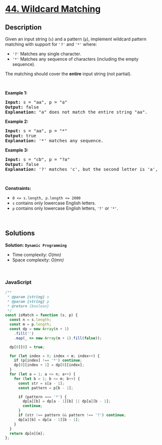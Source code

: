 # [44. Wildcard Matching](https://leetcode.com/problems/wildcard-matching)

## Description

<div class="elfjS" data-track-load="description_content"><p>Given an input string (<code>s</code>) and a pattern (<code>p</code>), implement wildcard pattern matching with support for <code>'?'</code> and <code>'*'</code> where:</p>

<ul>
	<li><code>'?'</code> Matches any single character.</li>
	<li><code>'*'</code> Matches any sequence of characters (including the empty sequence).</li>
</ul>

<p>The matching should cover the <strong>entire</strong> input string (not partial).</p>

<p>&nbsp;</p>
<p><strong class="example">Example 1:</strong></p>

<pre><strong>Input:</strong> s = "aa", p = "a"
<strong>Output:</strong> false
<strong>Explanation:</strong> "a" does not match the entire string "aa".
</pre>

<p><strong class="example">Example 2:</strong></p>

<pre><strong>Input:</strong> s = "aa", p = "*"
<strong>Output:</strong> true
<strong>Explanation:</strong>&nbsp;'*' matches any sequence.
</pre>

<p><strong class="example">Example 3:</strong></p>

<pre><strong>Input:</strong> s = "cb", p = "?a"
<strong>Output:</strong> false
<strong>Explanation:</strong>&nbsp;'?' matches 'c', but the second letter is 'a', which does not match 'b'.
</pre>

<p>&nbsp;</p>
<p><strong>Constraints:</strong></p>

<ul>
	<li><code>0 &lt;= s.length, p.length &lt;= 2000</code></li>
	<li><code>s</code> contains only lowercase English letters.</li>
	<li><code>p</code> contains only lowercase English letters, <code>'?'</code> or <code>'*'</code>.</li>
</ul>
</div>

<p>&nbsp;</p>

## Solutions

**Solution: `Dynamic Programming`**

- Time complexity: <em>O(mn)</em>
- Space complexity: <em>O(mn)</em>

<p>&nbsp;</p>

### **JavaScript**

```js
/**
 * @param {string} s
 * @param {string} p
 * @return {boolean}
 */
const isMatch = function (s, p) {
  const n = s.length;
  const m = p.length;
  const dp = new Array(n + 1)
    .fill('')
    .map(_ => new Array(m + 1).fill(false));

  dp[0][0] = true;

  for (let index = 0; index < m; index++) {
    if (p[index] !== '*') continue;
    dp[0][index + 1] = dp[0][index];
  }
  for (let a = 1; a <= n; a++) {
    for (let b = 1; b <= m; b++) {
      const str = s[a - 1];
      const pattern = p[b - 1];

      if (pattern === '*') {
        dp[a][b] = dp[a - 1][b] || dp[a][b - 1];
        continue;
      }
      if (str !== pattern && pattern !== '?') continue;
      dp[a][b] = dp[a - 1][b - 1];
    }
  }
  return dp[n][m];
};
```

